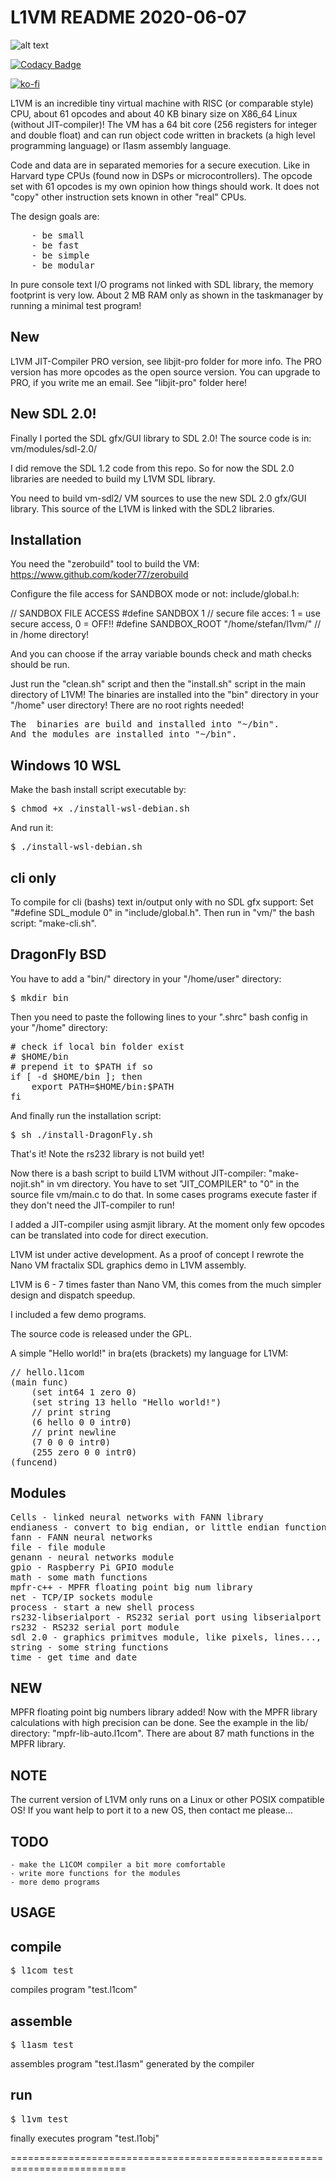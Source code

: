 L1VM README  2020-06-07
=======================
![alt text](https://midnight-koder.net/blog/assets/l1vm/L1VM-stern-3-300x424.png "L1VM logo")

[![Codacy Badge](https://api.codacy.com/project/badge/Grade/2f0638b0ab6b433aad4d35c18d2f85c4)](https://www.codacy.com/app/koder77/l1vm?utm_source=github.com&amp;utm_medium=referral&amp;utm_content=koder77/l1vm&amp;utm_campaign=Badge_Grade)

[![ko-fi](https://www.ko-fi.com/img/githubbutton_sm.svg)](https://ko-fi.com/P5P2Y3KP)

L1VM is an incredible tiny virtual machine with RISC (or comparable style) CPU, about 61 opcodes and about 40 KB binary size on X86_64 Linux (without JIT-compiler)!
The VM has a 64 bit core (256 registers for integer and double float) and can run object code
written in brackets (a high level programming language) or l1asm assembly language.

Code and data are in separated memories for a secure execution. Like in Harvard type CPUs (found now in DSPs or microcontrollers).
The opcode set with 61 opcodes is my own opinion how things should work. It does not "copy" other instruction sets known in
other "real" CPUs.

The design goals are:
<pre>
	- be small
	- be fast
	- be simple
	- be modular
</pre>

In pure console text I/O programs not linked with SDL library, the memory footprint is very low.
About 2 MB RAM only as shown in the taskmanager by running a minimal test program!

New
---
L1VM JIT-Compiler PRO version, see libjit-pro folder for more info.
The PRO version has more opcodes as the open source version.
You can upgrade to PRO, if you write me an email.
See "libjit-pro" folder here!

New SDL 2.0!
------------
Finally I ported the SDL gfx/GUI library to SDL 2.0!
The source code is in: vm/modules/sdl-2.0/

I did remove the SDL 1.2 code from this repo. So for now the SDL 2.0 libraries are needed
to build my L1VM SDL library.

You need to build vm-sdl2/ VM sources to use the new SDL 2.0 gfx/GUI library.
This source of the L1VM is linked with the SDL2 libraries.


Installation
------------
You need the "zerobuild" tool to build the VM: https://www.github.com/koder77/zerobuild

Configure the file access for SANDBOX mode or not:
include/global.h:

// SANDBOX FILE ACCESS
#define SANDBOX                 1			// secure file acces: 1 = use secure access, 0 = OFF!!
#define SANDBOX_ROOT			"/home/stefan/l1vm/"		// in /home directory!

And you can choose if the array variable bounds check and math checks should be run.


Just run the "clean.sh" script and then the "install.sh" script in the main directory of L1VM!
The binaries are installed into the "bin" directory in your "/home" user directory!
There are no root rights needed!
<pre>
The  binaries are build and installed into "~/bin".
And the modules are installed into "~/bin".
</pre>

Windows 10 WSL
--------------
Make the bash install script executable by:

<pre>
$ chmod +x ./install-wsl-debian.sh
</pre>

And run it:
<pre>
$ ./install-wsl-debian.sh
</pre>


cli only
--------
To compile for cli (bashs) text in/output only with no SDL gfx support:
Set "#define SDL_module 0" in "include/global.h".
Then run in "vm/" the bash script: "make-cli.sh".

DragonFly BSD
-------------
You have to add a "bin/" directory in your "/home/user" directory:

<pre>
$ mkdir bin
</pre>

Then you need to paste the following lines to your ".shrc" bash config
in your "/home" directory:

<pre>
# check if local bin folder exist
# $HOME/bin
# prepend it to $PATH if so
if [ -d $HOME/bin ]; then
    export PATH=$HOME/bin:$PATH
fi
</pre>


And finally run the installation script:
<pre>
$ sh ./install-DragonFly.sh
</pre>

That's it! Note the rs232 library is not build yet!

Now there is a bash script to build L1VM without JIT-compiler: "make-nojit.sh" in vm directory. You have to set "JIT_COMPILER" to "0" in the source file vm/main.c to do that. In some cases programs execute faster if they don't need the JIT-compiler to run!

I added a JIT-compiler using asmjit library. At the moment only few opcodes can be translated into code for direct execution.

L1VM ist under active development. As a proof of concept I rewrote the Nano VM fractalix SDL graphics demo in L1VM
assembly.

L1VM is 6 - 7 times faster than Nano VM, this comes from the much simpler design and dispatch speedup.

I included a few demo programs.

The source code is released under the GPL.

A simple "Hello world!" in bra(ets (brackets) my language for L1VM:

<pre>
// hello.l1com
(main func)
	(set int64 1 zero 0)
	(set string 13 hello "Hello world!")
	// print string
	(6 hello 0 0 intr0)
	// print newline
	(7 0 0 0 intr0)
	(255 zero 0 0 intr0)
(funcend)
</pre>

Modules
-------
<pre>
Cells - linked neural networks with FANN library
endianess - convert to big endian, or little endian functions
fann - FANN neural networks
file - file module
genann - neural networks module
gpio - Raspberry Pi GPIO module
math - some math functions
mpfr-c++ - MPFR floating point big num library
net - TCP/IP sockets module
process - start a new shell process
rs232-libserialport - RS232 serial port using libserialport
rs232 - RS232 serial port module
sdl 2.0 - graphics primitves module, like pixels, lines..., and GUI with buttons, lists, etc.
string - some string functions
time - get time and date
</pre>

NEW
---
MPFR floating point big numbers library added!
Now with the MPFR library calculations with high precision can be done.
See the example in the lib/ directory: "mpfr-lib-auto.l1com".
There are about 87 math functions in the MPFR library.

NOTE
----
The current version of L1VM only runs on a Linux or other POSIX compatible OS!
If you want help to port it to a new OS, then contact me please...

TODO
----
	- make the L1COM compiler a bit more comfortable
	- write more functions for the modules
	- more demo programs

USAGE
-----

compile
-------
<pre>
$ l1com test
</pre>
compiles program "test.l1com"

assemble
--------
<pre>
$ l1asm test
</pre>
assembles program "test.l1asm" generated by the compiler

run
---
<pre>
$ l1vm test
</pre>
finally executes program "test.l1obj"

==========================================================================
